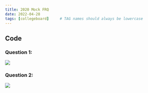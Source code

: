 ```yaml
---
title: 2020 Mock FRQ
date: 2022-04-28
tags: [collegeboard]     # TAG names should always be lowercase
---
```


## Code

### Question 1:

<image src="/CSA-Data-Structures/assets/img/5.jpg" />

### Question 2:

<image src="/CSA-Data-Structures/assets/img/6.jpg" />


